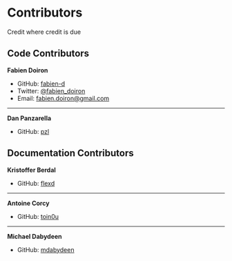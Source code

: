 # Contributors
Credit where credit is due

## Code Contributors

**Fabien Doiron**
* GitHub: [fabien-d](http://github.com/fabien-d)
* Twitter: [@fabien_doiron](http://twitter.com/fabien_doiron)
* Email: fabien.doiron@gmail.com

***

**Dan Panzarella**
* GitHub: [pzl](http://github.com/pzl)

## Documentation Contributors

**Kristoffer Berdal**
* GitHub: [flexd](http://github.com/flexd)

***

**Antoine Corcy**
* GitHub: [toin0u](http://github.com/toin0u)

***

**Michael Dabydeen**
* GitHub: [mdabydeen](http://github.com/mdabydeen)
